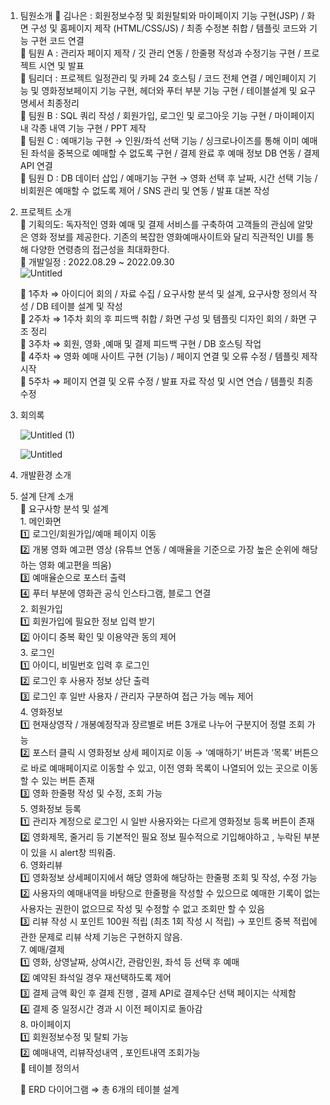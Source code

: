 1. 팀원소개
    📌 김나은 : 회원정보수정 및 회원탈퇴와 마이페이지 기능 구현(JSP) / 화면 구성 및 홈페이지 제작 (HTML/CSS/JS) / 최종 수정본 취합 / 템플릿 코드와 기능 구현 코드 연결<br>
    📌 팀원 A : 관리자 페이지 제작 / 깃 관리 연동 / 한줄평 작성과 수정기능 구현 /  프로젝트 시연 및 발표 <br>
    📌 팀리더 : 프로젝트 일정관리 및 카페 24 호스팅 / 코드 전체 연결 / 메인페이지 기능 및 영화정보페이지 기능 구현, 헤더와 푸터 부분 기능 구현 / 테이블설계 및 요구명세서 최종정리 <br>
    📌 팀원 B : SQL 쿼리 작성 / 회원가입, 로그인 및 로그아웃 기능 구현 / 마이페이지 내 각종 내역 기능 구현 / PPT 제작<br>
    📌 팀원 C : 예매기능 구현 → 인원/좌석 선택 기능 / 싱크로나이즈를 통해 이미 예매된 좌석을 중복으로 예매할 수 없도록 구현 / 결제 완료 후 예매 정보 DB 연동 / 결제 API 연결<br>
    📌 팀원 D : DB 데이터 삽입 / 예매기능 구현 → 영화 선택 후 날짜, 시간 선택 기능 / 비회원은 예매할 수 없도록 제어 / SNS 관리 및 연동 / 발표 대본 작성<br>


2. 프로젝트 소개<br>
    📌 기획의도: 독자적인 영화 예매 및 결제 서비스를 구축하여 고객들의 관심에 알맞은 영화 정보를 제공한다. 기존의 복잡한 영화예매사이트와 달리 직관적인 UI를 통해 다양한 연령층의 접근성을 최대화한다.<br>
    📌 개발일정 : 2022.08.29 ~ 2022.09.30<br> 
        ![Untitled](https://user-images.githubusercontent.com/107620483/193442008-bf88a789-a86d-4bf1-8103-b655193fc541.png)
     
    📌 1주차 ⇒ 아이디어 회의 / 자료 수집 / 요구사항 분석 및 설계, 요구사항 정의서 작성 / DB 테이블 설계 및 작성<br>
    📌 2주차 ⇒ 1주차 회의 후 피드백 취합 / 화면 구성 및 템플릿 디자인 회의 / 화면 구조 정리<br>
    📌 3주차 ⇒ 회원, 영화 ,예매 및 결제 피드백 구현 / DB 호스팅 작업<br>
    📌 4주차 ⇒ 영화 예매 사이트 구현 (기능) / 페이지 연결 및 오류 수정 / 템플릿 제작 시작<br>
    📌 5주차 ⇒ 페이지 연결 및 오류 수정 / 발표 자료 작성 및 시연 연습 / 템플릿 최종 수정<br>


3. 회의록<br>
    
    ![Untitled (1)](https://user-images.githubusercontent.com/107620483/193442043-ef656421-3152-4aad-beea-4f5424c4d66b.png)
    
    ![Untitled](https://s3-us-west-2.amazonaws.com/secure.notion-static.com/887489ea-c641-4c3d-bf21-03f1d8241dc3/Untitled.png)



4. 개발환경 소개<br>
   


5. 설계 단계 소개<br>
    📌 요구사항 분석 및 설계<br>
        1. 메인화면<br>
        1️⃣ 로그인/회원가입/예매 페이지 이동<br>
        2️⃣ 개봉 영화 예고편 영상 (유튜브 연동 / 예매율을 기준으로 가장 높은 순위에 해당하는 영화 예고편을 띄움)<br>
        3️⃣ 예매율순으로 포스터 출력<br>
        4️⃣ 푸터 부분에 영화관 공식 인스타그램, 블로그 연결<br>
        2. 회원가입<br>
        1️⃣ 회원가입에 필요한 정보 입력 받기 <br>
        2️⃣ 아이디 중복 확인 및 이용약관 동의 제어<br>
        3. 로그인<br>
        1️⃣ 아이디, 비밀번호 입력 후 로그인<br>
        2️⃣ 로그인 후 사용자 정보 상단 출력 <br>
        3️⃣ 로그인 후 일반 사용자 / 관리자 구분하여 접근 가능 메뉴 제어<br>
        4. 영화정보<br>
        1️⃣ 현재상영작 / 개봉예정작과 장르별로 버튼 3개로 나누어 구분지어 정렬 조회 가능<br>
        2️⃣ 포스터 클릭 시 영화정보 상세 페이지로 이동 → ‘예매하기’ 버튼과 ‘목록’ 버튼으로 바로 예매페이지로 이동할 수 있고, 이전 영화 목록이 나열되어 있는 곳으로 이동할 수 있는 버튼 존재<br>
        3️⃣ 영화 한줄평 작성 및 수정, 조회 가능 <br>
        5. 영화정보 등록<br>
        1️⃣ 관리자 계정으로 로그인 시 일반 사용자와는 다르게 영화정보 등록 버튼이 존재<br>
        2️⃣ 영화제목, 줄거리 등 기본적인 필요 정보 필수적으로 기입해야하고 , 누락된 부분이 있을 시 alert창 띄워줌.<br>
        6. 영화리뷰<br>
        1️⃣ 영화정보 상세페이지에서 해당 영화에 해당하는 한줄평 조회 및 작성, 수정 가능<br>
        2️⃣ 사용자의 예매내역을 바탕으로 한줄평을 작성할 수 있으므로 예매한 기록이 없는 사용자는 권한이 없으므로 작성 및 수정할 수 없고 조회만 할 수 있음<br>
        3️⃣ 리뷰 작성 시 포인트 100원 적립 (최초 1회 작성 시 적립) → 포인트 중복 적립에 관한 문제로 리뷰 삭제 기능은 구현하지 않음.<br>
        7. 예매/결제 <br>
        1️⃣ 영화, 상영날짜, 상여시간, 관람인원, 좌석 등 선택 후 예매<br>
        2️⃣ 예약된 좌석일 경우 재선택하도록 제어<br>
        3️⃣ 결제 금액 확인 후 결제 진행 , 결제 API로 결제수단 선택 페이지는 삭제함<br>
        4️⃣ 결제 중 일정시간 경과 시 이전 페이지로 돌아감<br>
        8. 마이페이지<br>
        1️⃣ 회원정보수정 및 탈퇴 가능<br>
        2️⃣ 예매내역, 리뷰작성내역 , 포인트내역 조회가능<br>
    📌 테이블 정의서<br>

        
    📌 ERD 다이어그램 ⇒ 총 6개의 테이블 설계<br>
